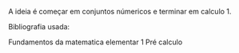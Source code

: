 A ideia é começar em conjuntos númericos e terminar em calculo 1.

Bibliografia usada:

Fundamentos da matematica elementar 1
Pré calculo
